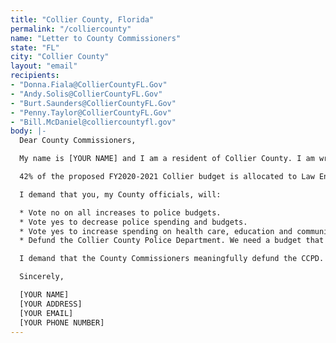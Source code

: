 ```yaml
---
title: "Collier County, Florida"
permalink: "/colliercounty"
name: "Letter to County Commissioners"
state: "FL"
city: "Collier County"
layout: "email"
recipients:
- "Donna.Fiala@CollierCountyFL.Gov"
- "Andy.Solis@CollierCountyFL.Gov"
- "Burt.Saunders@CollierCountyFL.Gov"
- "Penny.Taylor@CollierCountyFL.Gov"
- "Bill.McDaniel@colliercountyfl.gov"
body: |-
  Dear County Commissioners,

  My name is [YOUR NAME] and I am a resident of Collier County. I am writing to demand that the County Commissioners adopt a budget that prioritizes community well-being and redirects funding away from the police.

  42% of the proposed FY2020-2021 Collier budget is allocated to Law Enforcement, while only 4% is going towards Emergency Services, 0.39% towards the Health Department, and .08% towards Veteran Services. In Collier County, we are notorious for having both an absurd amount of police officers as well as one of the largest spikes in COVID-19, which disproportionately affects the Immokalee farmworkers who have little to no access to healthcare. There is no excuse for overfunding our Law Enforcement while neglecting the Health Department, Veteran Services, Mental Health Services and Emergency Services.

  I demand that you, my County officials, will:

  * Vote no on all increases to police budgets.
  * Vote yes to decrease police spending and budgets.
  * Vote yes to increase spending on health care, education and community programs that keep us safe.
  * Defund the Collier County Police Department. We need a budget that adequately and effectively meets the needs of Collier County residents during the pandemic and well past it. We need a budget that supports our communities.

  I demand that the County Commissioners meaningfully defund the CCPD. I join the calls of those across the country to defund the police. I demand a budget that adequately and effectively meets the needs of at-risk Collier County residents during this trying and uncertain time, when livelihoods are on the line. I demand a budget that supports community well-being.

  Sincerely,

  [YOUR NAME]
  [YOUR ADDRESS]
  [YOUR EMAIL]
  [YOUR PHONE NUMBER]
---
```


